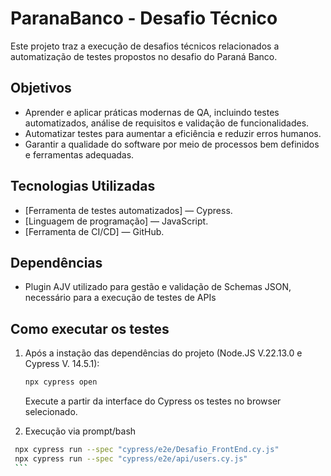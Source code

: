 # ParanaBanco - Desafio Técnico
Este projeto traz a execução de desafios técnicos relacionados a automatização de testes propostos no desafio do Paraná Banco.

## Objetivos

- Aprender e aplicar práticas modernas de QA, incluindo testes automatizados, análise de requisitos e validação de funcionalidades.
- Automatizar testes para aumentar a eficiência e reduzir erros humanos.
- Garantir a qualidade do software por meio de processos bem definidos e ferramentas adequadas.

## Tecnologias Utilizadas

- [Ferramenta de testes automatizados] —  Cypress.
- [Linguagem de programação] — JavaScript.
- [Ferramenta de CI/CD] — GitHub.

## Dependências

- Plugin AJV utilizado para gestão e validação de Schemas JSON, necessário para a execução de testes de APIs

## Como executar os testes

1. Após a instação das dependências do projeto (Node.JS V.22.13.0 e Cypress V. 14.5.1):
    ```bash
    npx cypress open
    ```
    Execute a partir da interface do Cypress os testes no browser selecionado.

2.  Execução via prompt/bash
   ```bash
    npx cypress run --spec "cypress/e2e/Desafio_FrontEnd.cy.js"
    npx cypress run --spec "cypress/e2e/api/users.cy.js"
    ```